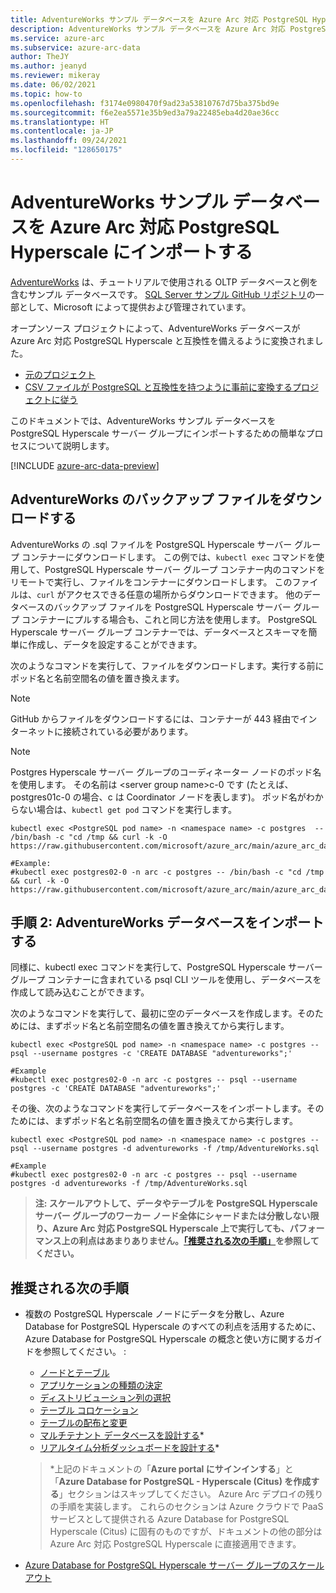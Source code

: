 ```yaml
---
title: AdventureWorks サンプル データベースを Azure Arc 対応 PostgreSQL Hyperscale にインポートする
description: AdventureWorks サンプル データベースを Azure Arc 対応 PostgreSQL Hyperscale に復元する
ms.service: azure-arc
ms.subservice: azure-arc-data
author: TheJY
ms.author: jeanyd
ms.reviewer: mikeray
ms.date: 06/02/2021
ms.topic: how-to
ms.openlocfilehash: f3174e0980470f9ad23a53810767d75ba375bd9e
ms.sourcegitcommit: f6e2ea5571e35b9ed3a79a22485eba4d20ae36cc
ms.translationtype: HT
ms.contentlocale: ja-JP
ms.lasthandoff: 09/24/2021
ms.locfileid: "128650175"
---
```

# <a name="import-the-adventureworks-sample-database-to-azure-arc-enabled-postgresql-hyperscale"></a>AdventureWorks サンプル データベースを Azure Arc 対応 PostgreSQL Hyperscale にインポートする

[AdventureWorks](/sql/samples/adventureworks-install-configure) は、チュートリアルで使用される OLTP データベースと例を含むサンプル データベースです。 [SQL Server サンプル GitHub リポジトリ](https://github.com/microsoft/sql-server-samples/tree/master/samples/databases)の一部として、Microsoft によって提供および管理されています。

オープンソース プロジェクトによって、AdventureWorks データベースが Azure Arc 対応 PostgreSQL Hyperscale と互換性を備えるように変換されました。
- [元のプロジェクト](https://github.com/lorint/AdventureWorks-for-Postgres)
- [CSV ファイルが PostgreSQL と互換性を持つように事前に変換するプロジェクトに従う](https://github.com/NorfolkDataSci/adventure-works-postgres)

このドキュメントでは、AdventureWorks サンプル データベースを PostgreSQL Hyperscale サーバー グループにインポートするための簡単なプロセスについて説明します。

[!INCLUDE [azure-arc-data-preview](../../../includes/azure-arc-data-preview.md)]

## <a name="download-the-adventureworks-backup-file"></a>AdventureWorks のバックアップ ファイルをダウンロードする

AdventureWorks の .sql ファイルを PostgreSQL Hyperscale サーバー グループ コンテナーにダウンロードします。 この例では、`kubectl exec` コマンドを使用して、PostgreSQL Hyperscale サーバー グループ コンテナー内のコマンドをリモートで実行し、ファイルをコンテナーにダウンロードします。 このファイルは、`curl` がアクセスできる任意の場所からダウンロードできます。 他のデータベースのバックアップ ファイルを PostgreSQL Hyperscale サーバー グループ コンテナーにプルする場合も、これと同じ方法を使用します。 PostgreSQL Hyperscale サーバー グループ コンテナーでは、データベースとスキーマを簡単に作成し、データを設定することができます。

次のようなコマンドを実行して、ファイルをダウンロードします。実行する前にポッド名と名前空間名の値を置き換えます。

> [!NOTE]
>  GitHub からファイルをダウンロードするには、コンテナーが 443 経由でインターネットに接続されている必要があります。

> [!NOTE]
>  Postgres Hyperscale サーバー グループのコーディネーター ノードのポッド名を使用します。 その名前は \<server group name\>c-0 です (たとえば、postgres01c-0 の場合、c は Coordinator ノードを表します)。  ポッド名がわからない場合は、`kubectl get pod` コマンドを実行します。

```console
kubectl exec <PostgreSQL pod name> -n <namespace name> -c postgres  -- /bin/bash -c "cd /tmp && curl -k -O https://raw.githubusercontent.com/microsoft/azure_arc/main/azure_arc_data_jumpstart/aks/arm_template/postgres_hs/AdventureWorks.sql"

#Example:
#kubectl exec postgres02-0 -n arc -c postgres -- /bin/bash -c "cd /tmp && curl -k -O https://raw.githubusercontent.com/microsoft/azure_arc/main/azure_arc_data_jumpstart/aks/arm_template/postgres_hs/AdventureWorks.sql"
```

## <a name="step-2-import-the-adventureworks-database"></a>手順 2: AdventureWorks データベースをインポートする

同様に、kubectl exec コマンドを実行して、PostgreSQL Hyperscale サーバー グループ コンテナーに含まれている psql CLI ツールを使用し、データベースを作成して読み込むことができます。

次のようなコマンドを実行して、最初に空のデータベースを作成します。そのためには、まずポッド名と名前空間名の値を置き換えてから実行します。

```console
kubectl exec <PostgreSQL pod name> -n <namespace name> -c postgres -- psql --username postgres -c 'CREATE DATABASE "adventureworks";'

#Example
#kubectl exec postgres02-0 -n arc -c postgres -- psql --username postgres -c 'CREATE DATABASE "adventureworks";'
```

その後、次のようなコマンドを実行してデータベースをインポートします。そのためには、まずポッド名と名前空間名の値を置き換えてから実行します。

```console
kubectl exec <PostgreSQL pod name> -n <namespace name> -c postgres -- psql --username postgres -d adventureworks -f /tmp/AdventureWorks.sql

#Example
#kubectl exec postgres02-0 -n arc -c postgres -- psql --username postgres -d adventureworks -f /tmp/AdventureWorks.sql
```


> **注: スケールアウトして、データやテーブルを PostgreSQL Hyperscale サーバー グループのワーカー ノード全体にシャードまたは分散しない限り、Azure Arc 対応 PostgreSQL Hyperscale 上で実行しても、パフォーマンス上の利点はあまりありません。[「推奨される次の手順」](#suggested-next-steps)を参照してください。**

## <a name="suggested-next-steps"></a>推奨される次の手順
- 複数の PostgreSQL Hyperscale ノードにデータを分散し、Azure Database for PostgreSQL Hyperscale のすべての利点を活用するために、Azure Database for PostgreSQL Hyperscale の概念と使い方に関するガイドを参照してください。 :
    * [ノードとテーブル](../../postgresql/concepts-hyperscale-nodes.md)
    * [アプリケーションの種類の決定](../../postgresql/concepts-hyperscale-app-type.md)
    * [ディストリビューション列の選択](../../postgresql/concepts-hyperscale-choose-distribution-column.md)
    * [テーブル コロケーション](../../postgresql/concepts-hyperscale-colocation.md)
    * [テーブルの配布と変更](../../postgresql/howto-hyperscale-modify-distributed-tables.md)
    * [マルチテナント データベースを設計する](../../postgresql/tutorial-design-database-hyperscale-multi-tenant.md)*
    * [リアルタイム分析ダッシュボードを設計する](../../postgresql/tutorial-design-database-hyperscale-realtime.md)*

   > \*上記のドキュメントの「**Azure portal にサインインする**」と「**Azure Database for PostgreSQL - Hyperscale (Citus) を作成する**」セクションはスキップしてください。 Azure Arc デプロイの残りの手順を実装します。 これらのセクションは Azure クラウドで PaaS サービスとして提供される Azure Database for PostgreSQL Hyperscale (Citus) に固有のものですが、ドキュメントの他の部分は Azure Arc 対応 PostgreSQL Hyperscale に直接適用できます。

- [Azure Database for PostgreSQL Hyperscale サーバー グループのスケールアウト](scale-out-in-postgresql-hyperscale-server-group.md)
